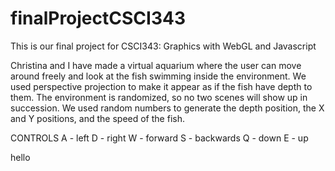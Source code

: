# finalProjectCSCI343
This is our final project for CSCI343: Graphics with WebGL and Javascript

Christina and I have made a virtual aquarium where the user can move around freely and look at the fish swimming inside the environment.  We used perspective projection to make it appear as if the fish have depth to them.  The environment is randomized, so no two scenes will show up in succession.  We used random numbers to generate the depth position, the X and Y positions, and the speed of the fish.

CONTROLS
A - left
D - right
W - forward
S - backwards
Q - down
E - up

hello
